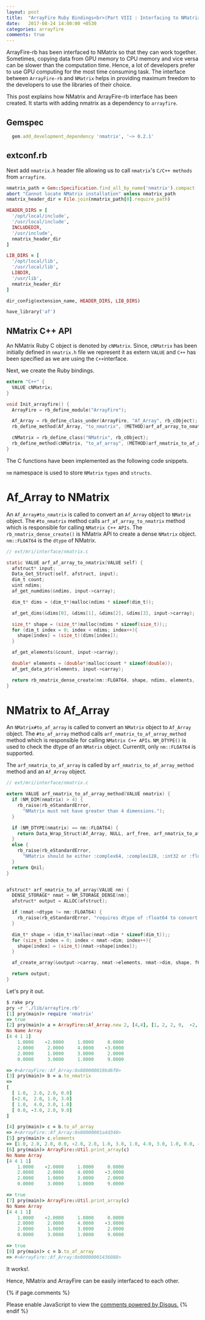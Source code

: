 ```yaml
---
layout: post
title:  "ArrayFire Ruby Bindings<br>(Part VIII : Interfacing to NMatrix)"
date:   2017-08-24 14:00:00 +0530
categories: arrayfire
comments: true
---
```


ArrayFire-rb has been interfaced to NMatrix so that they can work together. Sometimes, copying data
from GPU memory to CPU memory and vice versa can be slower than the computation time. Hence, a lot of
developers prefer to use GPU computing for the most time consuming task. The interface between `ArrayFire-rb`
and `NMatrix` helps in providing maximum freedom to the developers to use the libraries of their choice.

This post explains how NMatrix and ArrayFire-rb interface has been created. It starts with adding
nmatrix as a dependency to `arrayfire`.
## Gemspec

```ruby
  gem.add_development_dependency 'nmatrix', '~> 0.2.1'
```

## extconf.rb

Next add `nmatrix.h` header file allowing us to call `nmatrix`'s `C/C++ methods` from `arrayfire`.

```ruby
nmatrix_path = Gem::Specification.find_all_by_name('nmatrix').compact
abort "Cannot locate NMatrix installation" unless nmatrix_path
nmatrix_header_dir = File.join(nmatrix_path[0].require_path)

HEADER_DIRS = [
  '/opt/local/include',
  '/usr/local/include',
  INCLUDEDIR,
  '/usr/include',
  nmatrix_header_dir
]

LIB_DIRS = [
  '/opt/local/lib',
  '/usr/local/lib',
  LIBDIR,
  '/usr/lib',
  nmatrix_header_dir
]

dir_config(extension_name, HEADER_DIRS, LIB_DIRS)

have_library('af')
```
## NMatrix C++ API

An NMatrix Ruby C object is denoted by `cNMatrix`. Since, `cNMatrix` has been initially defined in `nmatrix.h` file
we represent it as extern `VALUE` and `C++` has been specified as we are using the `C++`interface.

Next, we create the Ruby bindings.

```c
extern "C++" {
  VALUE cNMatrix;
}

void Init_arrayfire() {
  ArrayFire = rb_define_module("ArrayFire");

  Af_Array = rb_define_class_under(ArrayFire, "Af_Array", rb_cObject);
  rb_define_method(Af_Array, "to_nmatrix", (METHOD)arf_af_array_to_nmatrix, 0);

  cNMatrix = rb_define_class("NMatrix", rb_cObject);
  rb_define_method(cNMatrix, "to_af_array", (METHOD)arf_nmatrix_to_af_array_method, 0);
}
```

The C functions have been implemented as the following code snippets.



`nm` namespace is used to store `NMatrix` `types` and `structs`.

# Af_Array to NMatrix

An `Af_Array#to_nmatrix` is called to convert an `Af_Array` object to `NMatrix` object. The `#to_nmatrix` method calls
`arf_af_array_to_nmatrix` method which is responsible for calling `NMatrix C++ APIs`.
The `rb_nmatrix_dense_create()` is NMatrix API to create a dense `NMatrix` object. `nm::FLOAT64` is the `dtype` of NMatrix.

```c
// ext/mri/interface/nmatrix.c

static VALUE arf_af_array_to_nmatrix(VALUE self) {
  afstruct* input;
  Data_Get_Struct(self, afstruct, input);
  dim_t count;
  uint ndims;
  af_get_numdims(&ndims, input->carray);

  dim_t* dims = (dim_t*)malloc(ndims * sizeof(dim_t));

  af_get_dims(&dims[0], &dims[1], &dims[2], &dims[3], input->carray);

  size_t* shape = (size_t*)malloc(ndims * sizeof(size_t));;
  for (dim_t index = 0; index < ndims; index++){
    shape[index] = (size_t)(dims[index]);
  }

  af_get_elements(&count, input->carray);

  double* elements = (double*)malloc(count * sizeof(double));
  af_get_data_ptr(elements, input->carray);

  return rb_nmatrix_dense_create(nm::FLOAT64, shape, ndims, elements, (int)count);
}
```
# NMatrix to Af_Array

An `NMatrix#to_af_array` is called to convert an `NMatrix` object to `Af_Array` object. The `#to_af_array` method calls
`arf_nmatrix_to_af_array_method` method which is responsible for calling `NMatrix C++ APIs`. `NM_DTYPE()` is used  to check
the dtype of an `NMatrix` object. Currentlt, only `nm::FLOAT64` is supported.

The `arf_nmatrix_to_af_array` is called by `arf_nmatrix_to_af_array_method` method and an `Af_Array` object.

```c
// ext/mri/interface/nmatrix.c

extern VALUE arf_nmatrix_to_af_array_method(VALUE nmatrix) {
  if (NM_DIM(nmatrix) > 4) {
    rb_raise(rb_eStandardError,
      "NMatrix must not have greater than 4 dimensions.");
  }

  if (NM_DTYPE(nmatrix) == nm::FLOAT64) {
    return Data_Wrap_Struct(Af_Array, NULL, arf_free, arf_nmatrix_to_af_array(nmatrix));
  }
  else {
    rb_raise(rb_eStandardError,
      "NMatrix should be either :complex64, :complex128, :int32 or :float64 type.");
  }
  return Qnil;
}


afstruct* arf_nmatrix_to_af_array(VALUE nm) {
  DENSE_STORAGE* nmat = NM_STORAGE_DENSE(nm);
  afstruct* output = ALLOC(afstruct);

  if (nmat->dtype != nm::FLOAT64) {
    rb_raise(rb_eStandardError, "requires dtype of :float64 to convert to an Af_Array");
  }

  dim_t* shape = (dim_t*)malloc(nmat->dim * sizeof(dim_t));;
  for (size_t index = 0; index < nmat->dim; index++){
    shape[index] = (size_t)(nmat->shape[index]);
  }

  af_create_array(&output->carray, nmat->elements, nmat->dim, shape, f64);

  return output;
}
```



Let's  pry it out.

```ruby
$ rake pry
pry -r './lib/arrayfire.rb'
[1] pry(main)> require 'nmatrix'
=> true
[2] pry(main)> a = ArrayFire::Af_Array.new 2, [4,4], [1, 2, 2, 0,  -2, 2 , 1, 3, 1, 4, 3 , 1, 0, -3, 2, 9]
No Name Array
[4 4 1 1]
    1.0000    -2.0000     1.0000     0.0000
    2.0000     2.0000     4.0000    -3.0000
    2.0000     1.0000     3.0000     2.0000
    0.0000     3.0000     1.0000     9.0000

=> #<ArrayFire::Af_Array:0x000000019bd6f0>
[3] pry(main)> b = a.to_nmatrix
=>
[
  [ 1.0,  2.0, 2.0, 0.0]
  [-2.0,  2.0, 1.0, 3.0]
  [ 1.0,  4.0, 3.0, 1.0]
  [ 0.0, -3.0, 2.0, 9.0]
]

[4] pry(main)> c = b.to_af_array
=> #<ArrayFire::Af_Array:0x00000001a4d340>
[5] pry(main)> c.elements
=> [1.0, 2.0, 2.0, 0.0, -2.0, 2.0, 1.0, 3.0, 1.0, 4.0, 3.0, 1.0, 0.0, -3.0, 2.0, 9.0]
[6] pry(main)> ArrayFire::Util.print_array(c)
No Name Array
[4 4 1 1]
    1.0000    -2.0000     1.0000     0.0000
    2.0000     2.0000     4.0000    -3.0000
    2.0000     1.0000     3.0000     2.0000
    0.0000     3.0000     1.0000     9.0000

=> true
[7] pry(main)> ArrayFire::Util.print_array(c)
No Name Array
[4 4 1 1]
    1.0000    -2.0000     1.0000     0.0000
    2.0000     2.0000     4.0000    -3.0000
    2.0000     1.0000     3.0000     2.0000
    0.0000     3.0000     1.0000     9.0000

=> true
[8] pry(main)> c = b.to_af_array
=> #<ArrayFire::Af_Array:0x00000001436088>
```

It works!.

Hence, NMatrix and ArrayFire can be easily interfaced to each other.


{% if page.comments %}
<div id="disqus_thread"></div>
<script>
(function() { // DON'T EDIT BELOW THIS LINE
var d = document, s = d.createElement('script');

s.src = '//prasunanandblog.disqus.com/embed.js';

s.setAttribute('data-timestamp', +new Date());
(d.head || d.body).appendChild(s);
})();
</script>
<noscript>Please enable JavaScript to view the <a href="https://disqus.com/?ref_noscript" rel="nofollow">comments powered by Disqus.</a></noscript>
{% endif %}